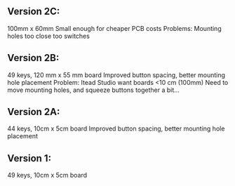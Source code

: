 Version 2C:
----------
100mm x 60mm
Small enough for cheaper PCB costs
Problems:
	Mounting holes too close too switches


Version 2B:
----------
49 keys, 120 mm x 55 mm board
Improved button spacing, better mounting hole placement
Problem: Itead Studio want boards <10 cm (100mm)
	Need to move mounting holes, and squeeze buttons together a bit…

Version 2A:
----------
44 keys, 10cm x 5cm board
Improved button spacing, better mounting hole placement


Version 1:
----------
49 keys, 10cm x 5cm board